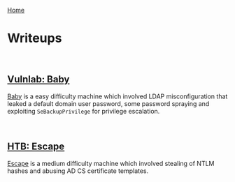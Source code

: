 [Home](/)

# Writeups

<br>

## [Vulnlab: Baby](../vulnlab/machines/Baby/)

[Baby](../vulnlab/machines/Baby/) is a easy difficulty machine which involved LDAP misconfiguration that leaked a default domain user password, some password spraying and exploiting `SeBackupPrivilege` for privilege escalation.

<br>

## [HTB: Escape](../htb/machines/medium/Escape/)

[Escape](machines/medium/Escape/) is a medium difficulty machine which involved stealing of NTLM hashes and abusing AD CS certificate templates.
